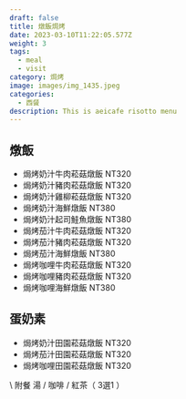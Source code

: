 ```yaml
---
draft: false
title: 燉飯焗烤
date: 2023-03-10T11:22:05.577Z
weight: 3
tags:
  - meal
  - visit
category: 焗烤
image: images/img_1435.jpeg
categories:
  - 西餐
description: This is aeicafe risotto menu
---
```

## 燉飯

* 焗烤奶汁牛肉菘菇燉飯   NT320 
* 焗烤奶汁豬肉菘菇燉飯   NT320 
* 焗烤奶汁雞柳菘菇燉飯   NT320 
* 焗烤奶汁海鮮燉飯   NT380
* 焗烤奶汁起司鮭魚燉飯    NT380 
* 焗烤茄汁牛肉菘菇燉飯   NT320 
* 焗烤茄汁豬肉菘菇燉飯   NT320 
* 焗烤茄汁海鮮燉飯   NT380
* 焗烤咖哩牛肉菘菇燉飯   NT320 
* 焗烤咖哩豬肉菘菇燉飯   NT320 
* 焗烤咖哩海鮮燉飯   NT380 

## 蛋奶素

* 焗烤奶汁田園菘菇燉飯   NT320
* 焗烤茄汁田園菘菇燉飯   NT320 
* 焗烤咖哩田園菘菇燉飯   NT320



\    附餐  湯 / 咖啡 / 紅茶（ 3選1 ）